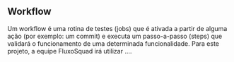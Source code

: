 ## Workflow
  Um workflow é uma rotina de testes (jobs) que é ativada a partir de alguma ação (por exemplo: um commit) e executa um passo-a-passo (steps) que validará o funcionamento de uma determinada funcionalidade.
  Para este projeto, a equipe FluxoSquad irá utilizar ....
